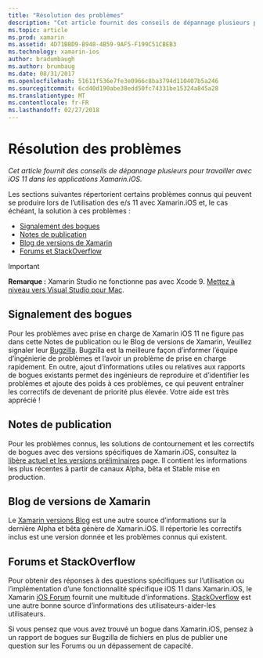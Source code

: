 ```yaml
---
title: "Résolution des problèmes"
description: "Cet article fournit des conseils de dépannage plusieurs pour travailler avec iOS 11 dans les applications Xamarin.iOS."
ms.topic: article
ms.prod: xamarin
ms.assetid: 4D71BBD9-B948-4B59-9AF5-F199C51CBEB3
ms.technology: xamarin-ios
author: bradumbaugh
ms.author: brumbaug
ms.date: 08/31/2017
ms.openlocfilehash: 51611f536e7fe3e0966c8ba3794d110407b5a246
ms.sourcegitcommit: 6cd40d190abe38edd50fc74331be15324a845a28
ms.translationtype: MT
ms.contentlocale: fr-FR
ms.lasthandoff: 02/27/2018
---
```

# <a name="troubleshooting"></a>Résolution des problèmes

_Cet article fournit des conseils de dépannage plusieurs pour travailler avec iOS 11 dans les applications Xamarin.iOS._

Les sections suivantes répertorient certains problèmes connus qui peuvent se produire lors de l’utilisation des e/s 11 avec Xamarin.iOS et, le cas échéant, la solution à ces problèmes :

- [Signalement des bogues](#Reporting-Bugs)
- [Notes de publication](#Release-Notes)
- [Blog de versions de Xamarin](#Xamarin-Releases-Blog)
- [Forums et StackOverflow](#Forums-and-StackOverflow)

> [!IMPORTANT]
> **Remarque :** Xamarin Studio ne fonctionne pas avec Xcode 9.
> [Mettez à niveau vers Visual Studio pour Mac](https://www.visualstudio.com/vs/).

<a name="Reporting-Bugs" />

## <a name="reporting-bugs"></a>Signalement des bogues

Pour les problèmes avec prise en charge de Xamarin iOS 11 ne figure pas dans cette Notes de publication ou le Blog de versions de Xamarin, Veuillez signaler leur [Bugzilla](https://bugzilla.xamarin.com/enter_bug.cgi?product=iOS). Bugzilla est la meilleure façon d’informer l’équipe d’ingénierie de problèmes et l’avoir un problème de prise en charge rapidement. En outre, ajout d’informations utiles ou relatives aux rapports de bogues existants permet des ingénieurs de reproduire et d’identifier les problèmes et ajoute des poids à ces problèmes, ce qui peuvent entraîner les correctifs de devenant de priorité plus élevée. Votre aide est très apprécié !

<a name="Release-Notes" />

## <a name="release-notes"></a>Notes de publication

Pour les problèmes connus, les solutions de contournement et les correctifs de bogues avec des versions spécifiques de Xamarin.iOS, consultez la [libère actuel et les versions préliminaires](https://developer.xamarin.com/releases/current/) page. Il contient les informations les plus récentes à partir de canaux Alpha, bêta et Stable mise en production.

<a name="Xamarin-Releases-Blog" />

## <a name="xamarin-releases-blog"></a>Blog de versions de Xamarin

Le [Xamarin versions Blog](https://releases.xamarin.com/) est une autre source d’informations sur la dernière Alpha et bêta génère de Xamarin.iOS. Il répertorie les correctifs inclus est une version donnée et les problèmes connus qui existent.

<a name="Forums-and-StackOverflow" />

## <a name="forums-and-stackoverflow"></a>Forums et StackOverflow

Pour obtenir des réponses à des questions spécifiques sur l’utilisation ou l’implémentation d’une fonctionnalité spécifique iOS 11 dans Xamarin.iOS, le Xamarin [iOS Forum](http://forums.xamarin.com/categories/ios) fournit une multitude d’informations. [StackOverflow](http://stackoverflow.com/search?tab=newest&q=xamarin) est une autre bonne source d’informations des utilisateurs-aider-les utilisateurs.

Si vous pensez que vous avez trouvé un bogue dans Xamarin.iOS, pensez à un rapport de bogues sur Bugzilla de fichiers en plus de publier une question sur les Forums ou un dépassement de capacité.
